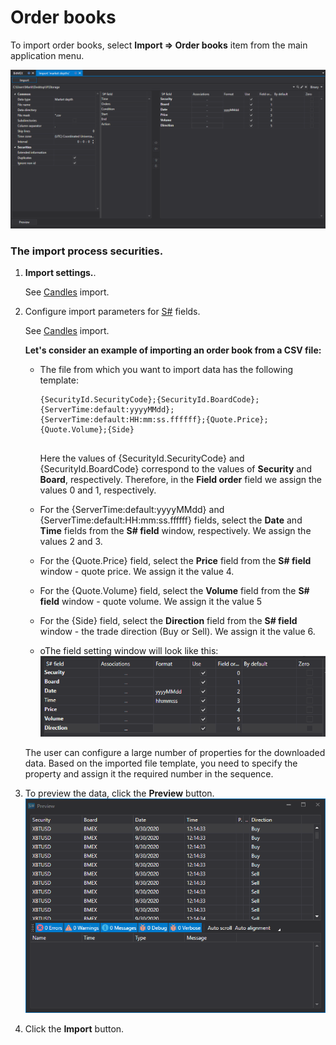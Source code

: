 # Order books

To import order books, select **Import \=\> Order books** item from the main application menu.

![hydra import depths](../images/hydra_import_depths.png)

### The import process securities.

1. **Import settings.**.

   See [Candles](HydraImportCandles.md) import.
2. Configure import parameters for [S\#](StockSharpAbout.md) fields.

   See [Candles](HydraImportCandles.md) import.

   **Let's consider an example of importing an order book from a CSV file:**
   - The file from which you want to import data has the following template:

     ```none
     {SecurityId.SecurityCode};{SecurityId.BoardCode};{ServerTime:default:yyyyMMdd};{ServerTime:default:HH:mm:ss.ffffff};{Quote.Price};{Quote.Volume};{Side}
     	  				
     ```

     Here the values of {SecurityId.SecurityCode} and {SecurityId.BoardCode} correspond to the values of **Security** and **Board**, respectively. Therefore, in the **Field order** field we assign the values 0 and 1, respectively.
   - For the {ServerTime:default:yyyyMMdd} and {ServerTime:default:HH:mm:ss.ffffff} fields, select the **Date** and **Time** fields from the **S\# field** window, respectively. We assign the values 2 and 3.
   - For the {Quote.Price} field, select the **Price** field from the **S\# field** window \- quote price. We assign it the value 4.
   - For the {Quote.Volume} field, select the **Volume** field from the **S\# field** window \- quote volume. We assign it the value 5
   - For the {Side} field, select the **Direction** field from the **S\# field** window \- the trade direction (Buy or Sell). We assign it the value 6.
   - oThe field setting window will look like this:![hydra import prop depth](../images/hydra_import_prop_depth.png)

   The user can configure a large number of properties for the downloaded data. Based on the imported file template, you need to specify the property and assign it the required number in the sequence. 
3. To preview the data, click the **Preview** button.![hydra import preview depth](../images/hydra_import_preview_depth.png)
4. Click the **Import** button.
